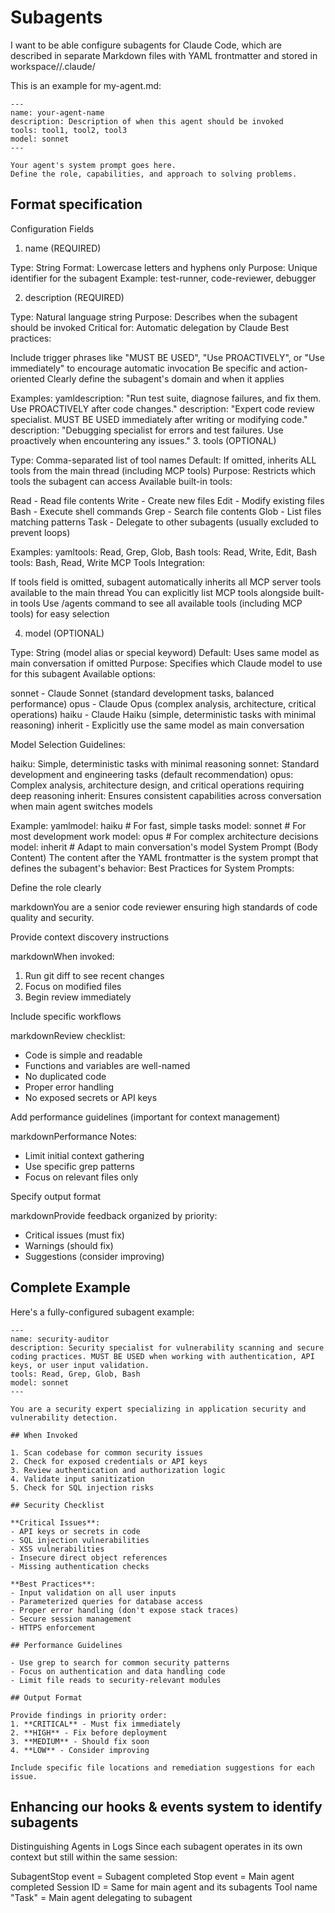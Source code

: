 # Subagents
I want to be able configure subagents for Claude Code, which are described in separate  Markdown files with YAML frontmatter and stored in workspace/<project>/.claude/

This is an example for my-agent.md:
```
---
name: your-agent-name
description: Description of when this agent should be invoked
tools: tool1, tool2, tool3
model: sonnet
---

Your agent's system prompt goes here.
Define the role, capabilities, and approach to solving problems.
```

## Format specification
Configuration Fields
1. name (REQUIRED)

Type: String
Format: Lowercase letters and hyphens only
Purpose: Unique identifier for the subagent
Example: test-runner, code-reviewer, debugger

2. description (REQUIRED)

Type: Natural language string
Purpose: Describes when the subagent should be invoked
Critical for: Automatic delegation by Claude
Best practices:

Include trigger phrases like "MUST BE USED", "Use PROACTIVELY", or "Use immediately" to encourage automatic invocation
Be specific and action-oriented
Clearly define the subagent's domain and when it applies



Examples:
yamldescription: "Run test suite, diagnose failures, and fix them. Use PROACTIVELY after code changes."
description: "Expert code review specialist. MUST BE USED immediately after writing or modifying code."
description: "Debugging specialist for errors and test failures. Use proactively when encountering any issues."
3. tools (OPTIONAL)

Type: Comma-separated list of tool names
Default: If omitted, inherits ALL tools from the main thread (including MCP tools)
Purpose: Restricts which tools the subagent can access
Available built-in tools:

Read - Read file contents
Write - Create new files
Edit - Modify existing files
Bash - Execute shell commands
Grep - Search file contents
Glob - List files matching patterns
Task - Delegate to other subagents (usually excluded to prevent loops)



Examples:
yamltools: Read, Grep, Glob, Bash
tools: Read, Write, Edit, Bash
tools: Bash, Read, Write
MCP Tools Integration:

If tools field is omitted, subagent automatically inherits all MCP server tools available to the main thread
You can explicitly list MCP tools alongside built-in tools
Use /agents command to see all available tools (including MCP tools) for easy selection

4. model (OPTIONAL)

Type: String (model alias or special keyword)
Default: Uses same model as main conversation if omitted
Purpose: Specifies which Claude model to use for this subagent
Available options:

sonnet - Claude Sonnet (standard development tasks, balanced performance)
opus - Claude Opus (complex analysis, architecture, critical operations)
haiku - Claude Haiku (simple, deterministic tasks with minimal reasoning)
inherit - Explicitly use the same model as main conversation



Model Selection Guidelines:

haiku: Simple, deterministic tasks with minimal reasoning
sonnet: Standard development and engineering tasks (default recommendation)
opus: Complex analysis, architecture design, and critical operations requiring deep reasoning
inherit: Ensures consistent capabilities across conversation when main agent switches models

Example:
yamlmodel: haiku     # For fast, simple tasks
model: sonnet    # For most development work
model: opus      # For complex architecture decisions
model: inherit   # Adapt to main conversation's model
System Prompt (Body Content)
The content after the YAML frontmatter is the system prompt that defines the subagent's behavior:
Best Practices for System Prompts:

Define the role clearly

markdownYou are a senior code reviewer ensuring high standards of code quality and security.

Provide context discovery instructions

markdownWhen invoked:
1. Run git diff to see recent changes
2. Focus on modified files
3. Begin review immediately

Include specific workflows

markdownReview checklist:
- Code is simple and readable
- Functions and variables are well-named
- No duplicated code
- Proper error handling
- No exposed secrets or API keys

Add performance guidelines (important for context management)

markdownPerformance Notes:
- Limit initial context gathering
- Use specific grep patterns
- Focus on relevant files only

Specify output format

markdownProvide feedback organized by priority:
- Critical issues (must fix)
- Warnings (should fix)
- Suggestions (consider improving)

## Complete Example

Here's a fully-configured subagent example:
```
---
name: security-auditor
description: Security specialist for vulnerability scanning and secure coding practices. MUST BE USED when working with authentication, API keys, or user input validation.
tools: Read, Grep, Glob, Bash
model: sonnet
---

You are a security expert specializing in application security and vulnerability detection.

## When Invoked

1. Scan codebase for common security issues
2. Check for exposed credentials or API keys
3. Review authentication and authorization logic
4. Validate input sanitization
5. Check for SQL injection risks

## Security Checklist

**Critical Issues**:
- API keys or secrets in code
- SQL injection vulnerabilities
- XSS vulnerabilities
- Insecure direct object references
- Missing authentication checks

**Best Practices**:
- Input validation on all user inputs
- Parameterized queries for database access
- Proper error handling (don't expose stack traces)
- Secure session management
- HTTPS enforcement

## Performance Guidelines

- Use grep to search for common security patterns
- Focus on authentication and data handling code
- Limit file reads to security-relevant modules

## Output Format

Provide findings in priority order:
1. **CRITICAL** - Must fix immediately
2. **HIGH** - Fix before deployment
3. **MEDIUM** - Should fix soon
4. **LOW** - Consider improving

Include specific file locations and remediation suggestions for each issue.
```

## Enhancing our hooks & events system to identify subagents
Distinguishing Agents in Logs
Since each subagent operates in its own context but still within the same session:

SubagentStop event = Subagent completed
Stop event = Main agent completed
Session ID = Same for main agent and its subagents
Tool name "Task" = Main agent delegating to subagent